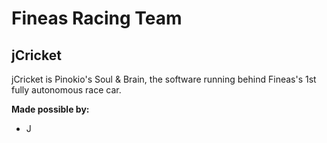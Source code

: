 # Fineas Racing Team
## jCricket 

jCricket is Pinokio's Soul & Brain, the software running behind Fineas's 1st fully autonomous race car.

**Made possible by:**
- J
